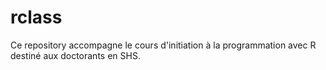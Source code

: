 # rclass
Ce repository accompagne le cours d'initiation à la programmation avec R destiné aux doctorants en SHS.
